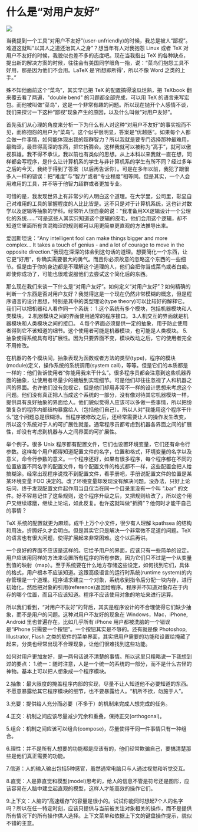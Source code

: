 # 什么是“对用户友好”
![](http://www.yinwang.org/images/user-friendly.jpeg)

当我提到一个工具“对用户不友好”(user-unfriendly)的时候，我总是被人“鄙视”。难道这就叫“以其人之道还治其人之身”？想当年有人对我抱怨 Linux 或者 TeX 对用户不友好的时候，我貌似也差不多的态度吧。现在当我指出 TeX 的各种缺点，提出新的解决方案的时候，往往会有美国同学眼角一抬，说：“菜鸟们抱怨工具不好用，那是因为他们不会用。LaTeX 是‘所想即所得’，所以不像 Word 之类的上手。”

殊不知他面前这个“菜鸟”，其实早已把 TeX 的配置搞得滚瓜烂熟，把 TeXbook 翻来覆去看了两遍，"double bend" 的习题都全部完成，可以用 TeX 的语言来写宏包。而他被叫做“菜鸟”，这是一个非常有趣的问题。所以现在抛开个人感情不谈，我们来探讨一下这种“鄙视”现象产生的原因，以及什么叫做“对用户友好”。

首先我们从心理的角度来分析一下为什么有人对这种“对用户不友好”的事实视而不见，而称抱怨的用户为“菜鸟”。这个似乎很明显，答案是“优越感”。如果每个人都会做一件事情，如何能体现出我的超群智力？所以我就是要专门选择那种最难用，最晦涩，最显得高深的东西，把它折腾会。这样我就可以被称为“高手”，就可以傲视群雄。我不得不承认，我以前也有类似的思想。从上本科以来我就一直在想，同样都会写程序，是什么让计算机系的学生与非计算机系的学生有所不同？经过多年之后的今天，我终于得到了答案（以后再告诉你）。可是在多年以前，我犯了跟很多人一样的错误：把“难度”与“智力”或者“专业程度”相等同。但是其实，一个人会用难用的工具，并不等于他智力超群或者更加专业。

可惜的是，我发现世界上有非常少的人明白这个道理。在大学里，公司里，彰显自己对难用的工具的掌握程度的人比比皆是。这不只是对于计算机系统，这也针对数学以及逻辑等抽象的学科。经常听人很自豪的说：“我准备用XX逻辑设计一个公理化的系统……”可是这些人其实只知道这个逻辑的皮毛，他们会用这个逻辑，却不知道它里面所有含混晦涩的规则都可以用更简单更直观的方法推导出来。

爱因斯坦说：“Any intelligent fool can make things bigger and more complex... It takes a touch of genius - and a lot of courage to move in the opposite direction.”我现在深深的体会到这句话的道理。想要简化一个东西，让它更“好用”，你确实需要很大的勇气。而且你必须故意的忽略这个东西的一些细节。但是由于你的身边都是不理解这个道理的人，他们会把你当成菜鸟或者白痴。即使你成功了，可能也很难说服他们去尝试这个简化后的东西。

那么现在我们来谈一下什么是“对用户友好”。如何定义“对用户友好”？如何精确的判断一个东西是否对用户友好？我觉得这是一个现在仍然非常模糊的概念，但是程序语言的设计思想，特别是其中的类型理论(type theory)可以比较好的解释它。我们可以把机器和人看作同一个系统：
1.这个系统有多个模块，包括机器模块和人类模块。
2.机器模块之间的界面使用通常的程序接口。
3.人机交互的界面就是机器模块和人类模块之间的接口。
4.每个界面必须提供一定的抽象，用于防止使用者得到它不该知道的细节。这个使用者可能是机器模块，也可能是人类模块。
5.抽象使得系统具有可扩展性。因为只要界面不变，模块改动之后，它的使用者完全不用修改。

在机器的各个模块间，抽象表现为函数或者方法的类型(type)，程序的模块(module)定义，操作系统的系统调用(system call)，等等。但是它们的本质都是一样的：他们告诉使用者“你能用我来干什么”。很多程序员都会注意到这些机器界面的抽象，让使用者尽量少的接触到实现细节。可是他们却往往忽视了人和机器之间的界面。也许他们没有忽视它，但是他们却用非常不一样的设计思想来考虑这个问题。他们没有真正把人当成这个系统的一部分，没有像对待其它机器模块一样，提供具有良好抽象的界面给人。他们貌似觉得人应该可以多做一些事情，所以把纷繁复杂的程序内部结构暴露给人（包括他们自己）。所以人对“我能用这个程序干什么”这个问题总是很糊涂。当程序被修改之后，还经常需要让人的操作发生改变，所以这个系统对于人的可扩展性就差。通常程序员都考虑到机器各界面之间的扩展性，却没有考虑到机器与人之间界面的可扩展性。

举个例子。很多 Unix 程序都有配置文件，它们也设置环境变量，它们还有命令行参数。这样每个用户都得知道配置文件的名字，位置和格式，环境变量的名字以及意义，命令行参数的意义。一个程序还好，如果有很多程序，每个程序都在不同的位置放置不同名字的配置文件，每个配置文件的格式都不一样，这些配置会把人给搞糊涂。经常出现程序说找不到配置文件，看手册吧，手册说配置文件的位置是某某环境变量 FOO 决定的。改了环境变量却发现没有解决问题。没办法，只好上论坛问，终于发现配置文件起作用当且仅当在同一个目录里没有一个叫 ".bar" 的文件。好不容易记住了这条规则，这个程序升级之后，又把规则给改了，所以这个用户又继续琢磨，继续上论坛，如此反复。也许这就叫做“折腾”？他何时才能干自己的事情？

TeX 系统的配置就更为麻烦。成千上万个小文件，很少有人理解 kpathsea 的结构和用法，折腾好久才会明白。但是其实它只是解决一个非常微不足道的问题。TeX 的语言也有很大问题，使得扩展起来非常困难。这个以后再讲。

一个良好的界面不应该是这样的。它给予用户的界面，应该只有一些简单的设定。用户应该用同样的方法来设置所有程序的所有参数，因为它们只不过是一个从变量到值的映射（map）。至于系统要在什么地方存储这些设定，如何找到它们，具体的格式，用户根本不应该知道。这跟高级语言的运行时系统(runtime system)的内存管理是一个道理。程序请求建立一个对象，系统收到指令后分配一块内存，进行初始化，然后把对象的引用(reference)返回给程序。程序并不知道对象存在于内存的哪个位置，而且不应该知道。程序不应该使用对象的地址来进行运算。

所以我们看到，“对用户不友好”的背后，其实是程序设计的不合理使得它们缺少抽象，而不是用户的问题。这种对用户不友好的现象在 Windows，Mac，iPhone, Android 里也普遍存在。比如几乎所有 iPhone 用户都被洗脑的一个错误是“iPhone 只需要一个按钮”。一个按钮其实是不够的。还有就是像 Photoshop, Illustrator, Flash 之类的软件的菜单界面，其实把用户需要的功能和设置给掩藏了起来，分类也经常出现不合理现象，让他们很难找到这些功能。

如何对用户更加友好，是一两句话说不清楚的事情。所以这里只粗略说一下我想到过的要点：
1.统一：随时注意，人是一个统一的系统的一部分，而不是什么古怪的神物。基本上可以把人想象成一个程序模块。

2.抽象：最大限度的掩盖程序内部的实现，尽量不让人知道他不必要知道的东西。不愿意暴露给其它程序模块的细节，也不要暴露给人。“机所不欲，勿施于人”。

3.充要：提供给人充分而必要（不多于）的机制来完成人想完成的任务。

4.正交：机制之间应该尽量减少冗余和重叠，保持正交(orthogonal)。

5.组合：机制之间应该可以组合(compose)，尽量使得干同一件事情只有一种组合。

6.理性：并不是所有人想要的功能都是应该有的，他们经常欺骗自己，要搞清楚那些是他们真正需要的功能。

7.信道：人的输入输出包括5种感官，虽然通常电脑只与人通过视觉和听觉交互。

8.直觉：人是靠直觉和模型(model)思考的，给人的信息不管是符号还是图形，应该容易在人脑中建立起直观的模型，这样人才能高效的操作它们。

9.上下文：人脑的“高速缓存”的容量是很小的。试试你能同时想起7个人的名字吗？所以在任一特定时刻，应该只提供与当前被关注对象相关的操作，而不是提供所有情况下的所有操作供人选择。上下文菜单和依据上下文的键盘操作提示，貌似不错的主意。
